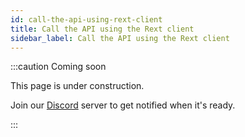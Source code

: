 ```yaml
---
id: call-the-api-using-rext-client
title: Call the API using the Rext client
sidebar_label: Call the API using the Rext client
---
```


:::caution Coming soon

This page is under construction.

Join our [Discord](https://discord.traxion.dev/) server to get notified when it's ready.

:::
